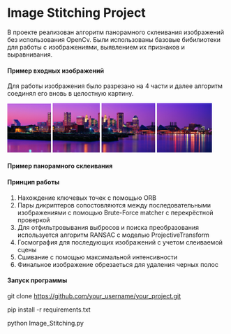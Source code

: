 # Image Stitching Project
В проекте реализован алгоритм панорамного склеивания изображений без использования OpenCv. Были использованы базовые бибилиотеки для работы с изображениями, выявлением их признаков и выравнивания.

#### Пример входных изображений
Для работы изображения было разрезано на 4 части и далее алгоритм соединял его вновь в целостную картину.

[<img src="images/night_city_1.jpg" width="100"/>](images/night_city_1.jpg) [<img src="images/night_city_2.jpg" width="108"/>](images/night_city_2.jpg) [<img src="images/night_city_3.jpg" width="123"/>](images/night_city_3.jpg) [<img src="images/night_city_4.jpg" width="126"/>](images/night_city_4.jpg)

#### Пример панорамного склеивания


#### Принцип работы
1. Нахождение ключевых точек с помощью ORB
2. Пары дикриптеров сопостовляются между последовательными изображениями с помощью Brute-Force matcher с перекрёстной проверкой
3. Для отфильтровывания выбросов и поиска преобразования используется алгоритм RANSAC с моделью ProjectiveTransform
4. Госмография для последующих изображений с учетом слеиваемой сцены
5. Сшивание с помощью максимальной интенсивности
6. Финальное изображение обрезаеться для удаления черных полос

#### Запуск программы
git clone https://github.com/your_username/your_project.git

pip install -r requirements.txt

python Image_Stitching.py
